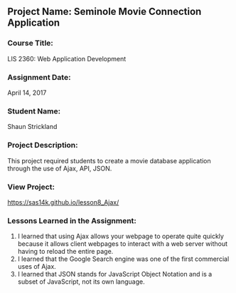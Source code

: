 ## Project Name:  Seminole Movie Connection Application

### Course Title:
LIS 2360:  Web Application Development

### Assignment Date:  
April 14, 2017

### Student Name:  
Shaun Strickland

### Project Description:
This project required students to create a movie database application through the use of Ajax, API, JSON.  

### View Project:
https://sas14k.github.io/lesson8_Ajax/

### Lessons Learned in the Assignment:
1. I learned that using Ajax allows your webpage to operate quite quickly because it allows client webpages to interact with a web server without having to reload the entire page.
2. I learned that the Google Search engine was one of the first commercial uses of Ajax.
3. I learned that JSON stands for JavaScript Object Notation and is a subset of JavaScript, not its own language.
